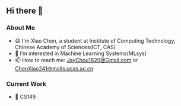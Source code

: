 ## Hi there 👋

### About Me  
- 😄 I'm Xiao Chen, a student at Institute of Computing Technology, Chinese Academy of Sciences(ICT, CAS)  
- 🌱 I’m interested in Machine Learning Systems(MLsys)
- 📫 How to reach me: JayChou1620@Gmail.com or ChenXiao241@mails.ucas.ac.cn

### Current Work  
- 📑 CS149
